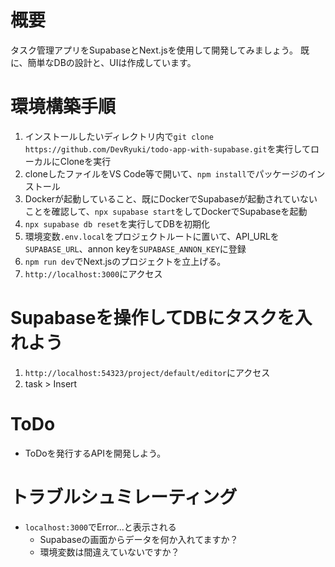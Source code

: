 # 概要
タスク管理アプリをSupabaseとNext.jsを使用して開発してみましょう。
既に、簡単なDBの設計と、UIは作成しています。

# 環境構築手順
1. インストールしたいディレクトリ内で`git clone https://github.com/DevRyuki/todo-app-with-supabase.git`を実行してローカルにCloneを実行
2. cloneしたファイルをVS Code等で開いて、`npm install`でパッケージのインストール
3. Dockerが起動していること、既にDockerでSupabaseが起動されていないことを確認して、`npx supabase start`をしてDockerでSupabaseを起動
4. `npx supabase db reset`を実行してDBを初期化
5. 環境変数`.env.local`をプロジェクトルートに置いて、API_URLを`SUPABASE_URL`、annon keyを`SUPABASE_ANNON_KEY`に登録
6. `npm run dev`でNext.jsのプロジェクトを立上げる。
7. `http://localhost:3000`にアクセス


# Supabaseを操作してDBにタスクを入れよう
1. `http://localhost:54323/project/default/editor`にアクセス
2. task > Insert

# ToDo
  - ToDoを発行するAPIを開発しよう。


# トラブルシュミレーティング
- `localhost:3000`でError...と表示される
  - Supabaseの画面からデータを何か入れてますか？
  - 環境変数は間違えていないですか？